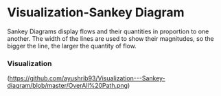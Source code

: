 # Visualization-Sankey Diagram
Sankey Diagrams display flows and their quantities in proportion to one another. The width of the lines are used to show their magnitudes, so the bigger the line, the larger the quantity of flow.

### Visualization
(https://github.com/ayushrib93/Visualization---Sankey-diagram/blob/master/OverAll%20Path.png)
